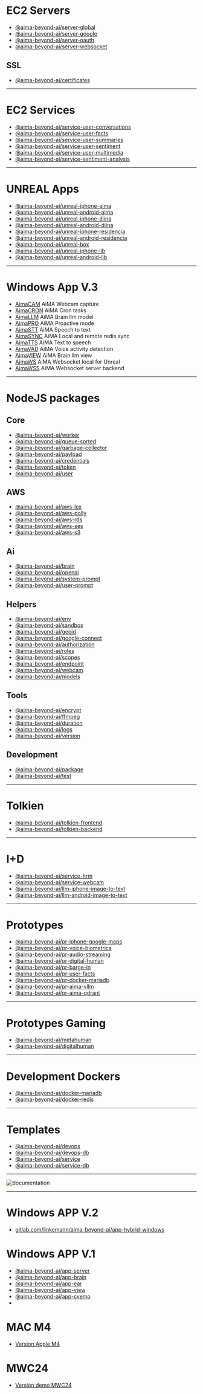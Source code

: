 # EC2 Servers

- [@aima-beyond-ai/server-global](https://github.com/aima-beyond-ai/server-global)
- [@aima-beyond-ai/server-google](https://github.com/aima-beyond-ai/server-google)
- [@aima-beyond-ai/server-oauth](https://github.com/aima-beyond-ai/server-oauth)
- [@aima-beyond-ai/server-websocket](https://github.com/aima-beyond-ai/server-websocket)

## SSL

- [@aima-beyond-ai/certificates](https://github.com/aima-beyond-ai/certificates)

---

# EC2 Services

- [@aima-beyond-ai/service-user-conversations](https://github.com/aima-beyond-ai/service-user-conversations)
- [@aima-beyond-ai/service-user-facts](https://github.com/aima-beyond-ai/service-user-facts)
- [@aima-beyond-ai/service-user-summaries](https://github.com/aima-beyond-ai/service-user-summaries)
- [@aima-beyond-ai/service-user-sentiment](https://github.com/aima-beyond-ai/service-user-sentiment)
- [@aima-beyond-ai/service-user-multimedia](https://github.com/aima-beyond-ai/service-user-multimedia)
- [@aima-beyond-ai/service-sentiment-analysis](https://github.com/aima-beyond-ai/service-sentiment-analysis)

---

# UNREAL Apps

- [@aima-beyond-ai/unreal-iphone-aima](https://github.com/aima-beyond-ai/unreal-iphone-aima)
- [@aima-beyond-ai/unreal-android-aima](https://github.com/aima-beyond-ai/unreal-android-aima)
- [@aima-beyond-ai/unreal-iphone-diina](https://github.com/aima-beyond-ai/unreal-iphone-diina)
- [@aima-beyond-ai/unreal-android-diina](https://github.com/aima-beyond-ai/unreal-android-diina)
- [@aima-beyond-ai/unreal-iphone-residencia](https://github.com/aima-beyond-ai/unreal-iphone-residencia)
- [@aima-beyond-ai/unreal-android-residencia](https://github.com/aima-beyond-ai/unreal-android-residencia)
- [@aima-beyond-ai/unreal-box](https://github.com/aima-beyond-ai/unreal-box)
- [@aima-beyond-ai/unreal-iphone-lib](https://github.com/aima-beyond-ai/unreal-iphone-lib)
- [@aima-beyond-ai/unreal-android-lib](https://github.com/aima-beyond-ai/unreal-android-lib)

---

# Windows App V.3

- [AimaCAM](https://github.com/aima-beyond-ai/nssm-aima-cam) AiMA Webcam capture
- [AimaCRON](https://github.com/aima-beyond-ai/nssm-aima-cron) AiMA Cron tasks
- [AimaLLM](https://github.com/aima-beyond-ai/nssm-aima-llm) AiMA Brain llm model
- [AimaPRO](https://github.com/aima-beyond-ai/nssm-aima-pro) AiMA Proactive mode
- [AimaSTT](https://github.com/aima-beyond-ai/nssm-aima-stt) AiMA Speech to text
- [AimaSYNC](https://github.com/aima-beyond-ai/nssm-aima-sync) AiMA Local and remote redis sync
- [AimaTTS](https://github.com/aima-beyond-ai/nssm-aima-tts) AiMA Text to speech
- [AimaVAD](https://github.com/aima-beyond-ai/nssm-aima-vad) AiMA Voice activity detection
- [AimaVIEW](https://github.com/aima-beyond-ai/nssm-aima-view) AiMA Brain llm view
- [AimaWS](https://github.com/aima-beyond-ai/nssm-aima-ws) AiMA Websocket local for Unreal
- [AimaWSS](https://github.com/aima-beyond-ai/nssm-aima-wss) AiMA Websocket server backend

---

# NodeJS packages

## Core

- [@aima-beyond-ai/worker](https://github.com/aima-beyond-ai/worker)
- [@aima-beyond-ai/queue-sorted](https://github.com/aima-beyond-ai/queue-sorted)
- [@aima-beyond-ai/garbage-collector](https://github.com/aima-beyond-ai/garbage-collector)
- [@aima-beyond-ai/payload](https://github.com/aima-beyond-ai/payload)
- [@aima-beyond-ai/credentials](https://github.com/aima-beyond-ai/credentials)
- [@aima-beyond-ai/token](https://github.com/aima-beyond-ai/token)
- [@aima-beyond-ai/user](https://github.com/aima-beyond-ai/user)

## AWS

- [@aima-beyond-ai/aws-lex](https://github.com/aima-beyond-ai/aws-lex)
- [@aima-beyond-ai/aws-polly](https://github.com/aima-beyond-ai/aws-polly)
- [@aima-beyond-ai/aws-rds](https://github.com/aima-beyond-ai/aws-rds)
- [@aima-beyond-ai/aws-ses](https://github.com/aima-beyond-ai/aws-ses)
- [@aima-beyond-ai/aws-s3](https://github.com/aima-beyond-ai/aws-s3)

## Ai

- [@aima-beyond-ai/brain](https://github.com/aima-beyond-ai/brain)
- [@aima-beyond-ai/openai](https://github.com/aima-beyond-ai/openai)
- [@aima-beyond-ai/system-prompt](https://github.com/aima-beyond-ai/system-prompt)
- [@aima-beyond-ai/user-prompt](https://github.com/aima-beyond-ai/user-prompt)

## Helpers

- [@aima-beyond-ai/env](https://github.com/aima-beyond-ai/env)
- [@aima-beyond-ai/sandbox](https://github.com/aima-beyond-ai/sandbox)
- [@aima-beyond-ai/geoid](https://github.com/aima-beyond-ai/geoid)
- [@aima-beyond-ai/google-connect](https://github.com/aima-beyond-ai/google-connect)
- [@aima-beyond-ai/authorization](https://github.com/aima-beyond-ai/authorization)
- [@aima-beyond-ai/roles](https://github.com/aima-beyond-ai/roles)
- [@aima-beyond-ai/scopes](https://github.com/aima-beyond-ai/scopes)
- [@aima-beyond-ai/endpoint](https://github.com/aima-beyond-ai/endpoint)
- [@aima-beyond-ai/webcam](https://github.com/aima-beyond-ai/webcam)
- [@aima-beyond-ai/models](https://github.com/aima-beyond-ai/models)

## Tools

- [@aima-beyond-ai/encrypt](https://github.com/aima-beyond-ai/encrypt)
- [@aima-beyond-ai/ffmpeg](https://github.com/aima-beyond-ai/ffmpeg)
- [@aima-beyond-ai/duration](https://github.com/aima-beyond-ai/duration)
- [@aima-beyond-ai/logs](https://github.com/aima-beyond-ai/logs)
- [@aima-beyond-ai/version](https://github.com/aima-beyond-ai/version)

## Development

- [@aima-beyond-ai/package](https://github.com/aima-beyond-ai/package)
- [@aima-beyond-ai/test](https://github.com/aima-beyond-ai/test)

---

# Tolkien

- [@aima-beyond-ai/tolkien-frontend](https://github.com/aima-beyond-ai/tolkien-frontend)
- [@aima-beyond-ai/tolkien-backend](https://github.com/aima-beyond-ai/tolkien-backend)

---

# I+D

- [@aima-beyond-ai/service-hrm](https://github.com/aima-beyond-ai/service-hrm)
- [@aima-beyond-ai/service-webcam](https://github.com/aima-beyond-ai/service-webcam)
- [@aima-beyond-ai/llm-iphone-image-to-text](https://github.com/aima-beyond-ai/llm-iphone-image-to-text)
- [@aima-beyond-ai/llm-android-image-to-text](https://github.com/aima-beyond-ai/llm-android-image-to-text)

---

# Prototypes

- [@aima-beyond-ai/pr-iphone-google-maps](https://github.com/aima-beyond-ai/pr-google-maps)
- [@aima-beyond-ai/pr-voice-biometrics](https://github.com/aima-beyond-ai/pr-voice-biometrics)
- [@aima-beyond-ai/pr-audio-streaming](https://github.com/aima-beyond-ai/pr-audio-streaming)
- [@aima-beyond-ai/pr-digital-human](https://github.com/aima-beyond-ai/pr-digital-human)
- [@aima-beyond-ai/pr-barge-in](https://github.com/aima-beyond-ai/pr-barge-in)
- [@aima-beyond-ai/pr-user-facts](https://github.com/aima-beyond-ai/pr-user-facts)
- [@aima-beyond-ai/pr-docker-mariadb](https://github.com/aima-beyond-ai/pr-docker-mariadb)
- [@aima-beyond-ai/pr-aima-vllm](https://github.com/aima-beyond-ai/pr-aima-vllm)
- [@aima-beyond-ai/pr-aima-qdrant](https://github.com/aima-beyond-ai/pr-aima-qdrant)

---

# Prototypes Gaming

- [@aima-beyond-ai/metahuman](https://github.com/aima-beyond-ai/metahuman)
- [@aima-beyond-ai/digitalhuman](https://github.com/aima-beyond-ai/digitalhuman)

---

# Development Dockers

- [@aima-beyond-ai/docker-mariadb](https://github.com/aima-beyond-ai/docker-mariadb)
- [@aima-beyond-ai/docker-redis](https://github.com/aima-beyond-ai/docker-redis)

---

# Templates

- [@aima-beyond-ai/devops](https://github.com/aima-beyond-ai/devops)
- [@aima-beyond-ai/devops-db](https://github.com/aima-beyond-ai/devops-db)
- [@aima-beyond-ai/service](https://github.com/aima-beyond-ai/service)
- [@aima-beyond-ai/service-db](https://github.com/aima-beyond-ai/service-db)

---

![documentation](documentation.webp)

---

# Windows APP V.2

- [gitlab.com/linkemann/aima-beyond-ai/app-hybrid-windows](https://gitlab.com/linkemann/aima-beyond-ai/app-hybrid-windows)

# Windows APP V.1

- [@aima-beyond-ai/app-server](https://github.com/aima-beyond-ai/app-server)
- [@aima-beyond-ai/app-brain](https://github.com/aima-beyond-ai/app-brain)
- [@aima-beyond-ai/app-ear](https://github.com/aima-beyond-ai/app-ear)
- [@aima-beyond-ai/app-view](https://github.com/aima-beyond-ai/app-view)
- [@aima-beyond-ai/app-cvemo](https://github.com/aima-beyond-ai/app-cvemo)
-

# MAC M4

- [Version Apple M4](https://github.com/aima-beyond-ai/aima-m4)

# MWC24

- [Versión demo MWC24](https://github.com/aima-beyond-ai/MWC24)
